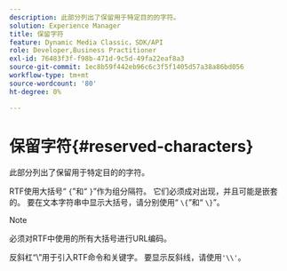 ```yaml
---
description: 此部分列出了保留用于特定目的的字符。
solution: Experience Manager
title: 保留字符
feature: Dynamic Media Classic，SDK/API
role: Developer,Business Practitioner
exl-id: 76483f3f-f98b-471d-9c5d-49fa22eaf8a3
source-git-commit: 1ec8b59f442eb96c6c3f5f1405d57a38a86bd056
workflow-type: tm+mt
source-wordcount: '80'
ht-degree: 0%

---
```


# 保留字符{#reserved-characters}

此部分列出了保留用于特定目的的字符。

RTF使用大括号“ `{`”和“ `}`”作为组分隔符。 它们必须成对出现，并且可能是嵌套的。 要在文本字符串中显示大括号，请分别使用“ `\{`”和“ `\}`”。

>[!NOTE]
>
>必须对RTF中使用的所有大括号进行URL编码。

反斜杠“\”用于引入RTF命令和关键字。 要显示反斜线，请使用`'\\'`。
